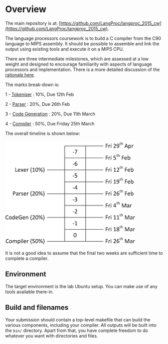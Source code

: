 Overview
========

The main repository is at:
[https://github.com/LangProc/langproc_2015_cw](https://github.com/LangProc/langproc_2015_cw).

The language processors coursework is to build a C compiler
from the C90 language to MIPS assembly. It should be possible
to assemble and link the output using existing tools and
execute it on a MIPS CPU.

There are three intermediate milestones, which are assessed
at a low weight and designed to encourage familiarity with
aspects of language processors and implementation. There
is a more detailed discussion of the [rationale here](rationale.md).

The marks break-down is:

1 - [Tokeniser](1-tokeniser.md) : 10%, Due 12th Feb

2 - [Parser](2-parser.md) : 20%, Due 26th Feb

3 - [Code Generation](3-code-generator.md) : 20%, Due 11th March

4 - [Compiler](4-compiler.md) : 50%, Due Friday 25th March

The overall timeline is shown below:

![Timeline](timeline.png)

It is not a good idea to assume that the final two weeks
are sufficient time to complete a compiler.

Environment
-----------

The target environment is the lab Ubuntu setup. You can
make use of any tools available there-in.

Build and filenames
-------------------

Your submission should contain a top-level makefile that
can build the various components, including your compiler.
All outputs will be built into the `bin/` directory. Apart
from that, you have complete freedom to do whatever you
want with directories and files.

